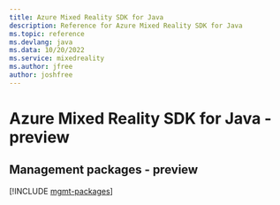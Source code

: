 ```yaml
---
title: Azure Mixed Reality SDK for Java
description: Reference for Azure Mixed Reality SDK for Java
ms.topic: reference
ms.devlang: java
ms.data: 10/20/2022
ms.service: mixedreality
ms.author: jfree
author: joshfree
---
```

# Azure Mixed Reality SDK for Java - preview

## Management packages - preview
[!INCLUDE [mgmt-packages](mixed-reality-mgmt-index.md)]